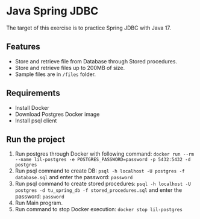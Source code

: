 # Java Spring JDBC
The target of this exercise is to practice Spring JDBC with Java 17.

## Features
- Store and retrieve file from Database through Stored procedures.
- Store and retrieve files up to 200MB of size.
- Sample files are in `/files` folder.

## Requirements
- Install Docker
- Download Postgres Docker image
- Install psql client

## Run the project
1. Run postgres through Docker with following command: `docker run --rm --name lil-postgres -e POSTGRES_PASSWORD=password -p 5432:5432 -d postgres`
2. Run psql command to create DB: `psql -h localhost -U postgres -f database.sql` and enter the password: `password`
3. Run psql command to create stored procedures: `psql -h localhost -U postgres -d tu_spring_db -f stored_procedures.sql` and enter the password: `password`
4. Run Main program.
5. Run command to stop Docker execution: `docker stop lil-postgres`
